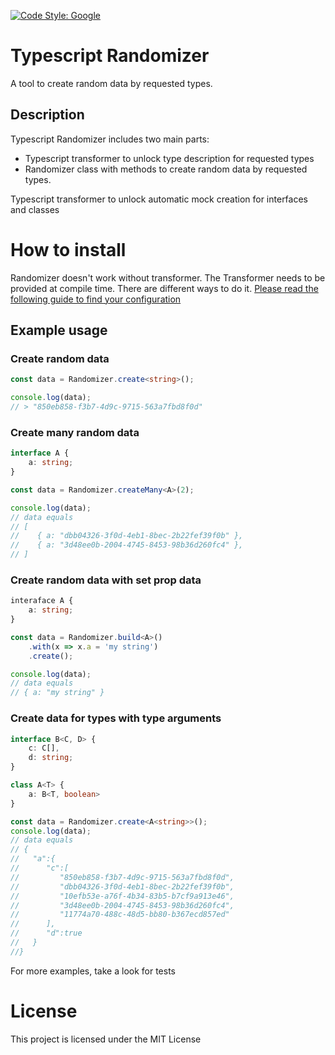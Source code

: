 [![Code Style: Google](https://img.shields.io/badge/code%20style-google-blueviolet.svg)](https://github.com/google/gts)

# Typescript Randomizer
A tool to create random data by requested types.

## Description
Typescript Randomizer includes two main parts:
 - Typescript transformer to unlock type description for requested types
 - Randomizer class with methods to create random data by requested types.

Typescript transformer to unlock automatic mock creation for interfaces and classes

# How to install
Randomizer doesn't work without transformer. The Transformer needs to be provided at compile time. There are different ways to do it.
[Please read the following guide to find your configuration](https://github.com/vposd/ts-randomizer/blob/master/docs/TRANSFORMER.md)

## Example usage
### Create random data
```typescript
const data = Randomizer.create<string>();

console.log(data);
// > "850eb858-f3b7-4d9c-9715-563a7fbd8f0d"
```

### Create many random data
```typescript
interface A {
    a: string;
}

const data = Randomizer.createMany<A>(2);

console.log(data);
// data equals
// [
//    { a: "dbb04326-3f0d-4eb1-8bec-2b22fef39f0b" },
//    { a: "3d48ee0b-2004-4745-8453-98b36d260fc4" },
// ]
```
### Create random data with set prop data
```typescript
interaface A {
    a: string;
}

const data = Randomizer.build<A>()
    .with(x => x.a = 'my string')
    .create();

console.log(data);
// data equals
// { a: "my string" }
```

### Create data for types with type arguments
```typescript
interface B<C, D> {
    c: C[],
    d: string;
}

class A<T> {
    a: B<T, boolean>
}

const data = Randomizer.create<A<string>>();
console.log(data);
// data equals
// {
//   "a":{
//      "c":[
//         "850eb858-f3b7-4d9c-9715-563a7fbd8f0d",
//         "dbb04326-3f0d-4eb1-8bec-2b22fef39f0b",
//         "10efb53e-a76f-4b34-83b5-b7cf9a913e46",
//         "3d48ee0b-2004-4745-8453-98b36d260fc4",
//         "11774a70-488c-48d5-bb80-b367ecd857ed"
//      ],
//      "d":true
//   }
//}
```
For more examples, take a look for tests

# License
This project is licensed under the MIT License